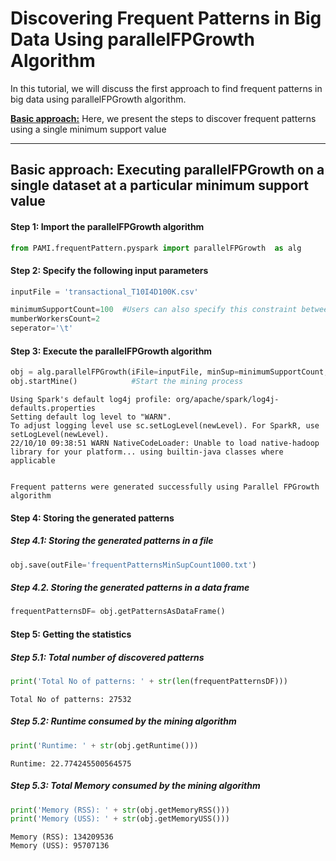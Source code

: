 # Discovering Frequent Patterns in Big Data Using parallelFPGrowth Algorithm

In this tutorial, we will discuss the first approach to find frequent patterns in big data using parallelFPGrowth algorithm.

[__Basic approach:__](#basicApproach) Here, we present the steps to discover frequent patterns using a single minimum support value

***

## <a id='basicApproach'>Basic approach: Executing parallelFPGrowth on a single dataset at a particular minimum support value</a>

#### Step 1: Import the parallelFPGrowth algorithm


```python
from PAMI.frequentPattern.pyspark import parallelFPGrowth  as alg
```

#### Step 2: Specify the following input parameters


```python
inputFile = 'transactional_T10I4D100K.csv'

minimumSupportCount=100  #Users can also specify this constraint between 0 to 1.
mumberWorkersCount=2
seperator='\t'       
```

#### Step 3: Execute the parallelFPGrowth algorithm


```python
obj = alg.parallelFPGrowth(iFile=inputFile, minSup=minimumSupportCount,numWorkers=mumberWorkersCount, sep=seperator)    #initialize
obj.startMine()            #Start the mining process
```

    Using Spark's default log4j profile: org/apache/spark/log4j-defaults.properties
    Setting default log level to "WARN".
    To adjust logging level use sc.setLogLevel(newLevel). For SparkR, use setLogLevel(newLevel).
    22/10/10 09:38:51 WARN NativeCodeLoader: Unable to load native-hadoop library for your platform... using builtin-java classes where applicable
                                                                                    

    Frequent patterns were generated successfully using Parallel FPGrowth algorithm


#### Step 4: Storing the generated patterns

##### Step 4.1: Storing the generated patterns in a file


```python
obj.save(outFile='frequentPatternsMinSupCount1000.txt')
```

##### Step 4.2. Storing the generated patterns in a data frame


```python
frequentPatternsDF= obj.getPatternsAsDataFrame()
```

#### Step 5: Getting the statistics

##### Step 5.1: Total number of discovered patterns 


```python
print('Total No of patterns: ' + str(len(frequentPatternsDF)))
```

    Total No of patterns: 27532


##### Step 5.2: Runtime consumed by the mining algorithm


```python
print('Runtime: ' + str(obj.getRuntime()))
```

    Runtime: 22.774245500564575




##### Step 5.3: Total Memory consumed by the mining algorithm



```python
print('Memory (RSS): ' + str(obj.getMemoryRSS()))
print('Memory (USS): ' + str(obj.getMemoryUSS()))
```

    Memory (RSS): 134209536
    Memory (USS): 95707136

